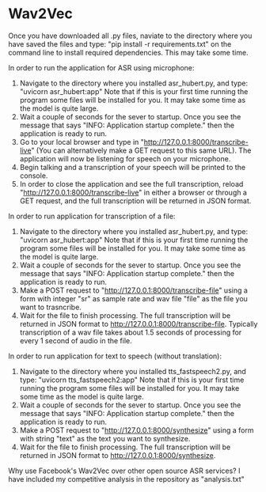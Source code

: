 # Wav2Vec
Once you have downloaded all .py files, naviate to the directory where you have saved the files and type: "pip install -r requirements.txt" on the command line to install required dependencies. This may take some time.

In order to run the application for ASR using microphone:
1. Navigate to the directory where you installed asr_hubert.py, and type: "uvicorn asr_hubert:app" Note that if this is your first time running the program some files will be installed for you. It may take some time as the model is quite large.
2. Wait a couple of seconds for the sever to startup. Once you see the message that says "INFO:     Application startup complete." then the application is ready to run.
3. Go to your local browser and type in "http://127.0.0.1:8000/transcribe-live" (You can alternatively make a GET request to this same URL). The application will now be listening for speech on your microphone.
4. Begin talking and a transcription of your speech will be printed to the console.
5. In order to close the application and see the full transcription, reload "http://127.0.0.1:8000/transcribe-live" in either a browser or through a GET request, and the full transcription will be returned in JSON format.

In order to run application for transcription of a file:
1. Navigate to the directory where you installed asr_hubert.py, and type: "uvicorn asr_hubert:app" Note that if this is your first time running the program some files will be installed for you. It may take some time as the model is quite large.
2. Wait a couple of seconds for the sever to startup. Once you see the message that says "INFO:     Application startup complete." then the application is ready to run.
3. Make a POST request to "http://127.0.0.1:8000/transcribe-file" using a form with integer "sr" as sample rate and wav file "file" as the file you want to trasncribe.
4. Wait for the file to finish processing. The full transcription will be returned in JSON format to http://127.0.0.1:8000/transcribe-file. Typically transcription of a wav file takes about 1.5 seconds of processing for every 1 second of audio in the file.

In order to run application for text to speech (without translation):
1. Navigate to the directory where you installed tts_fastspeech2.py, and type: "uvicorn tts_fastspeech2:app" Note that if this is your first time running the program some files will be installed for you. It may take some time as the model is quite large.
2. Wait a couple of seconds for the sever to startup. Once you see the message that says "INFO:     Application startup complete." then the application is ready to run.
3. Make a POST request to "http://127.0.0.1:8000/synthesize" using a form with string "text" as the text you want to synthesize.
4. Wait for the file to finish processing. The full transcription will be returned in JSON format to http://127.0.0.1:8000/synthesize.

  Why use Facebook's Wav2Vec over other open source ASR services? I have included my competitive analysis in the repository as "analysis.txt"
